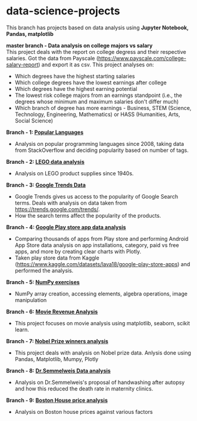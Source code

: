 # data-science-projects

This branch has projects based on data analysis using **Jupyter Notebook, Pandas, matplotlib**  

**master branch - Data analysis on college majors vs salary**  
  This project deals with the report on college degress and their respective salaries. Got the data from Payscale (https://www.payscale.com/college-salary-report) and export it as csv. This project analyses on:  
  - Which degrees have the highest starting salaries
  - Which college degrees have the lowest earnings after college
  - Which degrees have the highest earning potential
  - The lowest risk college majors from an earnings standpoint (i.e., the degrees whose minimum and maximum salaries don't differ much)
  - Which branch of degree has more earnings -  Business, STEM (Science, Technology, Engineering, Mathematics) or HASS (Humanities, Arts, Social Science)

**Branch - 1: [Popular Languages](https://github.com/yoga-0731/data-science-projects/tree/popular-languages)**
  - Analysis on popular programming languages since 2008, taking data from StackOverflow and deciding popularity based on number of tags.

**Branch - 2: [LEGO data analysis](https://github.com/yoga-0731/data-science-projects/tree/lego-data-analysis)**
  - Analysis on LEGO product supplies since 1940s.

**Branch - 3: [Google Trends Data](https://github.com/yoga-0731/data-science-projects/tree/google-trends-data)**
  - Google Trends gives us access to the popularity of Google Search terms. Deals with analysis on data taken from https://trends.google.com/trends/.
  - How the search terms affect the popularity of the products.

**Branch - 4: [Google Play store app data analysis](https://github.com/yoga-0731/data-science-projects/tree/google_play_store_data_analysis)**
  - Comparing thousands of apps from Play store and performing Android App Store data analysis on app installations, category, paid vs free apps, and more by creating clear charts with Plotly.
  - Taken play store data from Kaggle (https://www.kaggle.com/datasets/lava18/google-play-store-apps) and performed the analysis.

**Branch - 5: [NumPy exercises](https://github.com/yoga-0731/data-science-projects/tree/numpy-exercises)**
  - NumPy array creation, accessing elements, algebra operations, image manipulation

**Branch - 6: [Movie Revenue Analysis](https://github.com/yoga-0731/data-science-projects/tree/movie-budget-revenue-analysis)**
  - This project focuses on movie analysis using matplotlib, seaborn, scikit learn.

**Branch - 7: [Nobel Prize winners analysis](https://github.com/yoga-0731/data-science-projects/tree/nobel-prize-analysis)**
  - This project deals with analysis on Nobel prize data. Anlysis done using Pandas, Matplotlib, Mumpy, Plotly

**Branch - 8: [Dr.Semmelweis Data analysis](https://github.com/yoga-0731/data-science-projects/tree/semmelweis-data-analysis)**
  - Analysis on Dr.Semmelweis's proposal of handwashing after autopsy and how this reduced the death rate in maternity clinics.

 **Branch - 9: [Boston House price analysis](https://github.com/yoga-0731/data-science-projects/tree/boston-house-price-valuation)**
  - Analysis on Boston house prices against various factors
